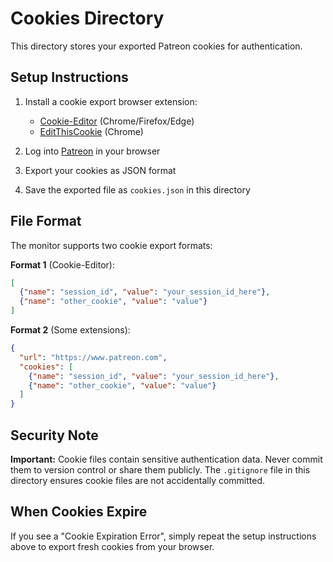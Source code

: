 # Cookies Directory

This directory stores your exported Patreon cookies for authentication.

## Setup Instructions

1. Install a cookie export browser extension:
   - [Cookie-Editor](https://cookie-editor.cgagnier.ca/) (Chrome/Firefox/Edge)
   - [EditThisCookie](http://www.editthiscookie.com/) (Chrome)

2. Log into [Patreon](https://www.patreon.com/) in your browser

3. Export your cookies as JSON format

4. Save the exported file as `cookies.json` in this directory

## File Format

The monitor supports two cookie export formats:

**Format 1** (Cookie-Editor):
```json
[
  {"name": "session_id", "value": "your_session_id_here"},
  {"name": "other_cookie", "value": "value"}
]
```

**Format 2** (Some extensions):
```json
{
  "url": "https://www.patreon.com",
  "cookies": [
    {"name": "session_id", "value": "your_session_id_here"},
    {"name": "other_cookie", "value": "value"}
  ]
}
```

## Security Note

**Important:** Cookie files contain sensitive authentication data. Never commit them to version control or share them publicly. The `.gitignore` file in this directory ensures cookie files are not accidentally committed.

## When Cookies Expire

If you see a "Cookie Expiration Error", simply repeat the setup instructions above to export fresh cookies from your browser.
